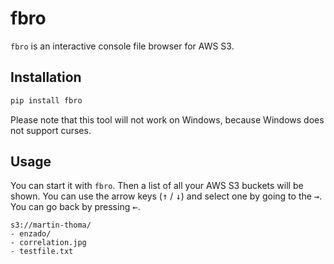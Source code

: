 # fbro

`fbro` is an interactive console file browser for AWS S3.

## Installation

```bash
pip install fbro
```

Please note that this tool will not work on Windows, because Windows does not support curses.


## Usage

You can start it with `fbro`. Then a list of all your AWS S3 buckets will be
shown. You can use the arrow keys (<kbd>↑</kbd> / <kbd>↓</kbd>) and select one
by going to the <kbd>→</kbd>. You can go back by pressing <kbd>←</kbd>.

```
s3://martin-thoma/
- enzado/
- correlation.jpg
- testfile.txt
```
